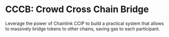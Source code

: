 # CCCB: Crowd Cross Chain Bridge

Leverage the power of Chainlink CCIP to build a practical system that allows to massively bridge tokens to other chains, saving gas to each participant.